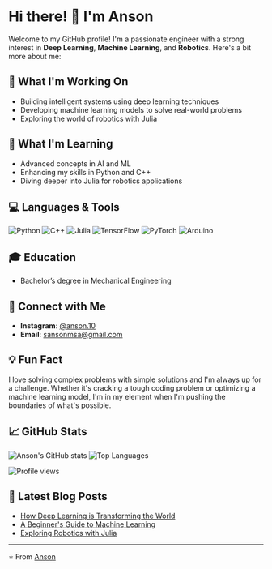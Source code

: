 
# Hi there! 👋 I'm Anson

Welcome to my GitHub profile! I'm a passionate engineer with a strong interest in **Deep Learning**, **Machine Learning**, and **Robotics**. Here's a bit more about me:

## 🔭 What I'm Working On
- Building intelligent systems using deep learning techniques
- Developing machine learning models to solve real-world problems
- Exploring the world of robotics with Julia

## 🌱 What I'm Learning
- Advanced concepts in AI and ML
- Enhancing my skills in Python and C++
- Diving deeper into Julia for robotics applications

## 💻 Languages & Tools

![Python](https://img.shields.io/badge/Python-3776AB?style=for-the-badge&logo=python&logoColor=white)
![C++](https://img.shields.io/badge/C++-00599C?style=for-the-badge&logo=cplusplus&logoColor=white)
![Julia](https://img.shields.io/badge/Julia-9558B2?style=for-the-badge&logo=julia&logoColor=white)
![TensorFlow](https://img.shields.io/badge/TensorFlow-FF6F00?style=for-the-badge&logo=tensorflow&logoColor=white)
![PyTorch](https://img.shields.io/badge/PyTorch-EE4C2C?style=for-the-badge&logo=pytorch&logoColor=white)
![Arduino](https://img.shields.io/badge/Arduino-00979D?style=for-the-badge&logo=arduino&logoColor=white)

## 🎓 Education
- Bachelor’s degree in Mechanical Engineering

## 🤝 Connect with Me
- **Instagram**: [@anson.10](https://www.instagram.com/anson.10)
- **Email**: sansonmsa@gmail.com

## 💡 Fun Fact
I love solving complex problems with simple solutions and I'm always up for a challenge. Whether it's cracking a tough coding problem or optimizing a machine learning model, I'm in my element when I'm pushing the boundaries of what's possible.

## 📈 GitHub Stats

![Anson's GitHub stats](https://github-readme-stats.vercel.app/api?username=yourusername&show_icons=true&theme=radical)
![Top Languages](https://github-readme-stats.vercel.app/api/top-langs/?username=yourusername&layout=compact&theme=radical)

![Profile views](https://gpvc.arturio.dev/yourusername)

## 📝 Latest Blog Posts

<!-- BLOG-POST-LIST:START -->
- [How Deep Learning is Transforming the World](#)
- [A Beginner's Guide to Machine Learning](#)
- [Exploring Robotics with Julia](#)
<!-- BLOG-POST-LIST:END -->

---

⭐️ From [Anson](https://github.com/yourusername)

<!---
anson10/anson10 is a ✨ special ✨ repository because its `README.md` (this file) appears on your GitHub profile.
You can click the Preview link to take a look at your changes.
--->
